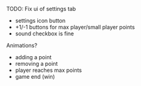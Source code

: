 TODO: 
Fix ui of settings tab
- settings icon button
- +1/-1 buttons for max player/small player points
- sound checkbox is fine

Animations?
- adding a point
- removing a point
- player reaches max points
- game end (win)




